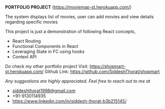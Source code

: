 
**PORTFOLIO PROJECT** (https://moviemap-st.herokuapp.com/)

The system displays list of movies, user can add movies and view details regarding specific movies

This project is just a demonstration of following React concepts,
- React Routing
- Functional Components in React
- Leveraging State in FC using hooks
- Context API

Do check my other portfolio project
Visit: https://shopmart-st.herokuapp.com/
Github Link: https://github.com/SiddeshThorat/shopmart

_Any suggestions are highly appreciated. Feel free to reach out to me at_
- siddeshthorat1998@gmail.com
- +91-9130114935
- https://www.linkedin.com/in/siddesh-thorat-b3b215145/

